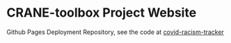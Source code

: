 # CRANE-toolbox Project Website
Github Pages Deployment Repository, see the code at [covid-racism-tracker](https://github.com/CRANE-toolbox/covid-racism-tracker)
